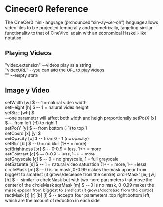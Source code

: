 # Cinecer0 Reference

The CineCer0 mini-language (pronounced “sin–ay–ser-oh”) language allows video files to b e projected temporally and geometrically, targeting similar functionality to that of [CineVivo](https://github.com/essteban/CineVivo), again with an economical Haskell-like notation.

## Playing Videos

"video.extension" --videos play as a string <br />
"videoURL" --you can add the URL to play videos <br />
"" --empty state

## Image y Video

setWidth [w] $ -- 1 = natural video width <br/>
setHeight [h] $ -- 1 = natural video height <br />
setSize [wh] $ <br /> --one parameter will affect both width and heigh proportionally
setPosX [x] $ -- from left (-1) to right 1 <br />
setPosY [y] $ -- from bottom (-1) to top 1 <br />
setCoord [x] [y] $ <br />
setOpacity [o] $ -- from 0 - 1 (no opacity) <br />
setBlur [bl] $ -- 0 = no blur (1++ = more) <br />
setBrightness [br] $ --  0-0.9 = less, 1++ = more <br />
setContrast [c] $ -- 0-0.9 = less, 1++ = more <br />
setGrayscale [g] $ -- 0 = no grayscale, 1 = full grayscale <br />
setSaturate [s] $ -- 1 = natural video saturation (1++ = more, 1-- =less) <br />
circleMask [m] $ -- 0 is no mask, 0-0.99 makes the mask appear from biggest to smallest (it grows/decrease from the centre)
circleMask' [m] [w] [h] $ -- similar to circleMask but with two more parameters that move the center of the circleMask
sqrMask [m] $ -- 0 is no mask, 0-0.99 makes the mask appear from biggest to smallest (it grows/decrease from the centre)
rectMask [t] [r] [b] [l] $ -- accepts four parameters: top right bottom left, which are the amount of reduction in each side

